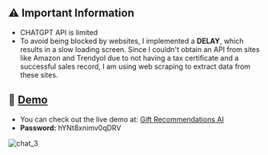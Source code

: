 ## ⚠️ Important Information
- CHATGPT API is limited
- To avoid being blocked by websites, I implemented a **DELAY**, which results in a slow loading screen. Since I couldn't obtain an API from sites like Amazon and Trendyol due to not having a tax certificate and a successful sales record, I am using web scraping to extract data from these sites.

## 🚀 [Demo](https://giftrecommendationsai.onrender.com/)
- You can check out the live demo at: [Gift Recommendations AI](https://giftrecommendationsai.onrender.com/)
- **Password:** hYNt8xnimv0qDRV

![chat_3](https://github.com/ilyascant/CHATAPI-Gift-Recommendations-REACT-EXPRESS-CHATGPT/assets/79863003/ba5c2e30-52f0-4f17-b068-d2cd6f8373c0)
